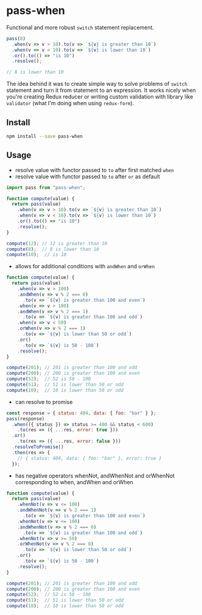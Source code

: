 # pass-when

Functional and more robust `switch` statement replacement.

```js
pass(8)
  .when(v => v > 10).to(v => `${v} is greater than 10`)
  .when(v => v < 10).to(v => `${v} is lower than 10`)
  .or().to(() => "is 10")
  .resolve();

// 8 is lower than 10
```

The idea behind it was to create simple way to solve problems of `switch`
statement and turn it from statement to an expression. It works nicely when
you're creating Redux reducer or writing custom validation with library like
`validator` (what I'm doing when using `redux-form`).

## Install

```bash
npm install --save pass-when
```

## Usage

* resolve value with functor passed to `to` after first matched `when`
* resolve value with functor passed to `to` after `or` as default

```js
import pass from "pass-when";

function compute(value) {
  return pass(value)
    .when(v => v > 10).to(v => `${v} is greater than 10`)
    .when(v => v < 10).to(v => `${v} is lower than 10`)
    .or().to(() => "is 10")
    .resolve();
}

compute(12); // 12 is greater than 10
compute(8);  // 8 is lower than 10
compute(10);  // is 10
```

* allows for additional conditions with `andWhen` and `orWhen`

```js
function compute(value) {
  return pass(value)
    .when(v => v > 100)
    .andWhen(v => v % 2 === 0)
      .to(v => `${v} is greater than 100 and even`)
    .when(v => v > 100)
    .andWhen(v => v % 2 === 1)
      .to(v => `${v} is greater than 100 and odd`)
    .when(v => v < 50)
    .orWhen(v => v % 2 === 1)
      .to(v => `${v} is lower than 50 or odd`)
    .or()
      .to(v => `${v} is 50 - 100`)
    .resolve();
}

compute(201); // 201 is greater than 100 and odd
compute(200); // 200 is greater than 100 and even
compute(52);  // 52 is 50 - 100
compute(51);  // 51 is lower than 50 or odd
compute(10);  // 10 is lower than 50 or odd
```

* can resolve to promise

```js
const response = { status: 404, data: { foo: "bar" } };
pass(response)
  .when(({ status }) => status >= 400 && status < 600)
    .to(res => ({ ...res, error: true }))
  .or()
    .to(res => ({ ...res, error: false }))
  .resolveToPromise()
  .then(res => {
    // { status: 404, data: { foo: "bar" }, error: true }
  });
```

* has negative operators whenNot, andWhenNot and orWhenNot corresponding to when,
andWhen and orWhen

```js
function compute(value) {
  return pass(value)
    .whenNot(v => v <= 100)
    .andWhenNot(v => v % 2 === 1)
      .to(v => `${v} is greater than 100 and even`)
    .whenNot(v => v <= 100)
    .andWhenNot(v => v % 2 === 0)
      .to(v => `${v} is greater than 100 and odd`)
    .whenNot(v => v >= 50)
    .orWhenNot(v => v % 2 === 0)
      .to(v => `${v} is lower than 50 or odd`)
    .or()
      .to(v => `${v} is 50 - 100`)
    .resolve();
}

compute(201); // 201 is greater than 100 and odd
compute(200); // 200 is greater than 100 and even
compute(52);  // 52 is 50 - 100
compute(51);  // 51 is lower than 50 or odd
compute(10);  // 10 is lower than 50 or odd
```
